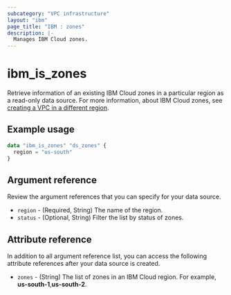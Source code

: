 ```yaml
---
subcategory: "VPC infrastructure"
layout: "ibm"
page_title: "IBM : zones"
description: |-
  Manages IBM Cloud zones.
---
```


# ibm_is_zones
Retrieve information of an existing IBM Cloud zones in a particular region as a read-only data source. For more information, about IBM Cloud zones, see [creating a VPC in a different region](https://cloud.ibm.com/docs/vpc?topic=vpc-creating-a-vpc-in-a-different-region).

## Example usage

```terraform
data "ibm_is_zones" "ds_zones" {
  region = "us-south"
}
```

## Argument reference
Review the argument references that you can specify for your data source. 

- `region` - (Required, String) The name of the region.
- `status` - (Optional, String) Filter the list by status of zones.

## Attribute reference
In addition to all argument reference list, you can access the following attribute references after your data source is created. 

- `zones` - (String) The list of zones in an IBM Cloud region.  For example, **us-south-1**,**us-south-2**.
